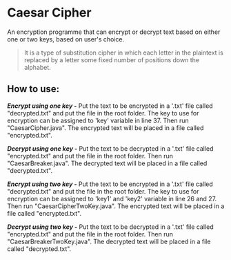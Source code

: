 # Caesar Cipher

An encryption programme that can encrypt or decrypt text based on either one or two keys, based on user's choice.
> It is a type of substitution cipher in which each letter in the plaintext is replaced by a letter some fixed number of positions down the alphabet.

## How to use:

**_Encrypt using one key -_** Put the text to be encrypted in a '.txt' file called "decrypted.txt" and put the file in the root folder. The key to use for encryption can be assigned to 'key' variable in line 37. Then run "CaesarCipher.java". The encrypted text will be placed in a file called "encrypted.txt".

**_Decrypt using one key -_** Put the text to be decrypted in a '.txt' file called "encrypted.txt" and put the file in the root folder. Then run "CaesarBreaker.java". The decrypted text will be placed in a file called "decrypted.txt".

**_Encrypt using two key -_** Put the text to be encrypted in a '.txt' file called "decrypted.txt" and put the file in the root folder. The key to use for encryption can be assigned to 'key1' and 'key2' variable in line 26 and 27. Then run "CaesarCipherTwoKey.java". The encrypted text will be placed in a file called "encrypted.txt".

**_Decrypt using two key -_** Put the text to be decrypted in a '.txt' file called "encrypted.txt" and put the file in the root folder. Then run "CaesarBreakerTwoKey.java". The decrypted text will be placed in a file called "decrypted.txt".
